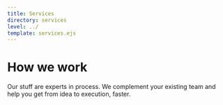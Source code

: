 ```yaml
---
title: Services
directory: services
level: ../
template: services.ejs
---
```

<h1>How we work</h1>

Our stuff are experts in process. We complement your existing
team and help you get from idea to execution, faster.
